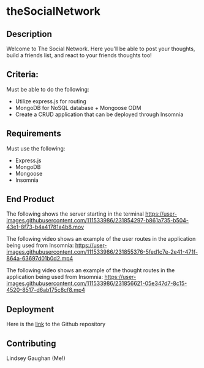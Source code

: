 # theSocialNetwork

## Description
Welcome to The Social Network. Here you'll be able to post your thoughts, build a friends list, and react to your friends thoughts too! 

## Criteria:
Must be able to do the following:

* Utilize express.js for routing
* MongoDB for NoSQL database + Mongoose ODM
* Create a CRUD application that can be deployed through Insomnia


## Requirements

Must use the following:
  * Express.js
  * MongoDB
  * Mongoose
  * Insomnia

## End Product 
<!-- Vides of application in progress -->
The following shows the server starting in the terminal
https://user-images.githubusercontent.com/111533986/231854297-b861a735-b504-43e1-8f73-b4a41781a4b8.mov

The following video shows an example of the user routes in the application being used from Insomnia:
https://user-images.githubusercontent.com/111533986/231855376-5fed1c7e-2e41-471f-864a-63697d01b0d2.mp4

The following video shows an example of the thought routes in the application being used from Insomnia:
https://user-images.githubusercontent.com/111533986/231856621-05e347d7-8c15-4520-8517-d6ab175c8cf8.mp4


## Deployment
Here is the [link](https://github.com/gaughanln/theSocialNetwork) to the Github repository

## Contributing
Lindsey Gaughan (Me!) 



